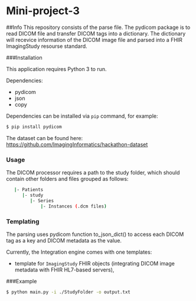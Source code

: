 # Mini-project-3

##Info
This repository consists of the parse file. The pydicom package is to read DICOM file and transfer DICOM tags into a dictionary. The dictionary will recevice information of the DICOM image file and parsed into a FHIR ImagingStudy resourse standard.

###Installation

This application requires Python 3 to run.

Dependencies:

* pydicom
* json
* copy

Dependencies can be installed via `pip` command, for example:

```sh
$ pip install pydicom
``` 

The dataset can be found here: https://github.com/ImagingInformatics/hackathon-dataset

### Usage

The DICOM processor requires a path to the study folder, which should contain other folders and files grouped as follows:
```sh
   |- Patients
      |- study
         |- Series
             |- Instances (.dcm files)
```

### Templating

The parsing uses pydicom function to_json_dict() to access each DICOM tag as a key and DICOM metadata as the value.  

Currently, the Integration engine comes with one templates:
- template for `ImagingStudy` FHIR objects (integrating DICOM image metadata with FHIR HL7-based servers),


###Example

```sh
$ python main.py -i ./StudyFolder -o output.txt
```
